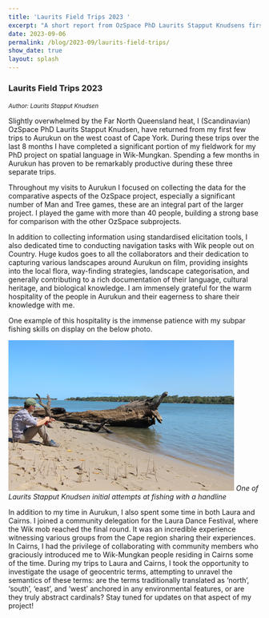 ```yaml
---
title: 'Laurits Field Trips 2023 '
excerpt: "A short report from OzSpace PhD Laurits Stapput Knudsens first fieldtrips."
date: 2023-09-06
permalink: /blog/2023-09/laurits-field-trips/
show_date: true
layout: splash
---
```


### Laurits Field Trips 2023 

<small> *Author: Laurits Stapput Knudsen* </small> 

Slightly overwhelmed by the Far North Queensland heat, I (Scandinavian) OzSpace PhD Laurits Stapput Knudsen, have returned from my first few trips to Aurukun on the west coast of Cape York. During these trips over the last 8 months I have completed a significant portion of my fieldwork for my PhD project on spatial language in Wik-Mungkan. Spending a few months in Aurukun has proven to be remarkably productive during these three separate trips.

Throughout my visits to Aurukun I focused on collecting the data for the comparative aspects of the OzSpace project, especially a significant number of Man and Tree games, these are an integral part of the larger project. I played the game with more than 40 people, building a strong base for comparison with the other OzSpace subprojects.

In addition to collecting information using standardised elicitation tools, I also dedicated time to conducting navigation tasks with Wik people out on Country. Huge kudos goes to all the collaborators and their dedication to capturing various landscapes around Aurukun on film, providing insights into the local flora, way-finding strategies, landscape categorisation, and generally contributing to a rich documentation of their language, cultural heritage, and biological knowledge. I am immensely grateful for the warm hospitality of the people in Aurukun and their eagerness to share their knowledge with me.

One example of this hospitality is the immense patience with my subpar fishing skills on display on the below photo.

![Karndayhwankeno](/assets/images/LauritsFieldTrip.png)
*One of Laurits Stapput Knudsen initial attempts at fishing with a handline*

In addition to my time in Aurukun, I also spent some time in both Laura and Cairns. I joined a community delegation for the Laura Dance Festival, where the Wik mob reached the final round. It was an incredible experience witnessing various groups from the Cape region sharing their experiences. In Cairns, I had the privilege of collaborating with community members who graciously introduced me to Wik-Mungkan people residing in Cairns some of the time. During my trips to Laura and Cairns, I took the opportunity to investigate the usage of geocentric terms, attempting to unravel the semantics of these terms: are the terms traditionally translated as ‘north’, ‘south’, ‘east’, and ‘west’ anchored in any environmental features, or are they truly abstract cardinals? 
Stay tuned for updates on that aspect of my project!
